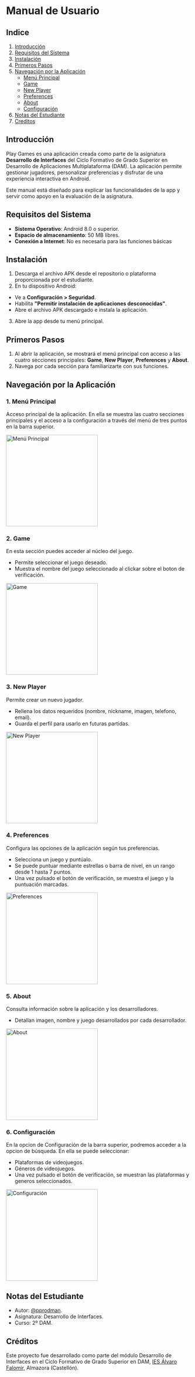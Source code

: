 
# Manual de Usuario

## Indice

1. [Introducción](#introducción)
2. [Requisitos del Sistema](#requisitos-del-sistema)
3. [Instalación](#instalación)
4. [Primeros Pasos](#primeros-pasos)
5. [Navegación por la Aplicación](#navegación-por-la-aplicación)
   - [Menú Principal](#1-menú-principal)
   - [Game](#2-game)
   - [New Player](#3-new-player)
   - [Preferences](#4-preferences)
   - [About](#5-about)
   - [Configuración](#6-configuración)
6. [Notas del Estudiante](#notas-del-estudiante)
7. [Creditos](#creditos)

## Introducción

Play Games es una aplicación creada como parte de la asignatura **Desarrollo de Interfaces** del Ciclo Formativo de Grado Superior en Desarrollo de Aplicaciones Multiplataforma (DAM). La aplicación permite gestionar jugadores, personalizar preferencias y disfrutar de una experiencia interactiva en Android.

Este manual está diseñado para explicar las funcionalidades de la app y servir como apoyo en la evaluación de la asignatura.

## Requisitos del Sistema

- **Sistema Operativo**: Android 8.0 o superior.
- **Espacio de almacenamiento**: 50 MB libres.
- **Conexión a Internet**: No es necesaria para las funciones básicas

## Instalación

1. Descarga el archivo APK desde el repositorio o plataforma proporcionada por el estudiante.
2. En tu dispositivo Android:
- Ve a **Configuración > Seguridad**.
- Habilita **"Permitir instalación de aplicaciones desconocidas"**.
- Abre el archivo APK descargado e instala la aplicación.
3. Abre la app desde tu menú principal.

## Primeros Pasos

1. Al abrir la aplicación, se mostrará el menú principal con acceso a las cuatro secciones principales: **Game**, **New Player**, **Preferences** y **About**.
2. Navega por cada sección para familiarizarte con sus funciones.

## Navegación por la Aplicación

### 1. Menú Principal
Acceso principal de la aplicación. En ella se muestra las cuatro secciones principales y el acceso a la configuración a través del menú de tres puntos en la barra superior.

<img src="https://github.com/pprodman/PlayJuegos/blob/master/app/docs/img/intro.png" alt="Menú Principal" width="250"/>

### 2. Game
En esta sección puedes acceder al núcleo del juego.
- Permite seleccionar el juego deseado.
- Muestra el nombre del juego seleccionado al clickar sobre el boton de verificación.

<img src="https://github.com/pprodman/PlayJuegos/blob/master/app/docs/img/play.png" alt="Game" width="250"/>

### 3. New Player
Permite crear un nuevo jugador.
- Rellena los datos requeridos (nombre, nickname, imagen, telefono, email).
- Guarda el perfil para usarlo en futuras partidas.

<img src="https://github.com/pprodman/PlayJuegos/blob/master/app/docs/img/newplayer.png" alt="New Player" width="250"/>

### 4. Preferences
Configura las opciones de la aplicación según tus preferencias.
- Selecciona  un juego y puntúalo.
- Se puede puntuar mediante estrellas o barra de nivel, en un rango desde 1 hasta 7 puntos.
- Una vez pulsado el botón de verificación, se muestra el juego y la puntuación marcadas.

<img src="https://github.com/pprodman/PlayJuegos/blob/master/app/docs/img/preferences.png" alt="Preferences" width="250"/>

### 5. About
Consulta información sobre la aplicación y los desarrolladores.
- Detallan imagen, nombre y juego desarrollados por cada desarrollador.

<img src="https://github.com/pprodman/PlayJuegos/blob/master/app/docs/img/about.png" alt="About" width="250"/>

### 6. Configuración
En la opcion de Configuración de la barra superior, podremos acceder a la opcion de búsqueda. En ella se puede seleccionar:
- Plataformas de videojuegos.
- Géneros de videojuegos.
- Una vez pulsado el botón de verificación, se muestran las plataformas y generos seleccionados.

<img src="https://github.com/pprodman/PlayJuegos/blob/master/app/docs/img/settings.png" alt="Configuración" width="250"/>

## Notas del Estudiante
- Autor: [@pprodman](https://www.github.com/pprodman).
- Asignatura: Desarrollo de Interfaces.
- Curso: 2º DAM.

## Créditos
Este proyecto fue desarrollado como parte del módulo Desarrollo de Interfaces en el Ciclo Formativo de Grado Superior en DAM, [IES Álvaro Falomir](https://www.iesalvarofalomir.es), Almazora (Castellón).
